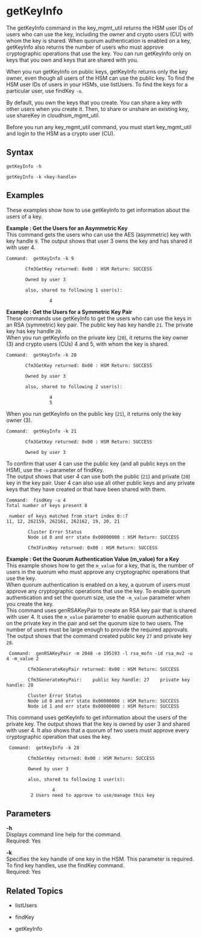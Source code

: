 # getKeyInfo<a name="key_mgmt_util-getKeyInfo"></a>

The getKeyInfo command in the key\_mgmt\_util returns the HSM user IDs of users who can use the key, including the owner and crypto users \(CU\) with whom the key is shared\. When quorum authentication is enabled on a key, getKeyInfo also returns the number of users who must approve cryptographic operations that use the key\. You can run getKeyInfo only on keys that you own and keys that are shared with you\.

When you run getKeyInfo on public keys, getKeyInfo returns only the key owner, even though all users of the HSM can use the public key\. To find the HSM user IDs of users in your HSMs, use listUsers\. To find the keys for a particular user, use findKey `-u`\.

By default, you own the keys that you create\. You can share a key with other users when you create it\. Then, to share or unshare an existing key, use shareKey in cloudhsm\_mgmt\_util\.

Before you run any key\_mgmt\_util command, you must start key\_mgmt\_util and login to the HSM as a crypto user \(CU\)\. 

## Syntax<a name="getKeyInfo-syntax"></a>

```
getKeyInfo -h

getKeyInfo -k <key-handle>
```

## Examples<a name="getKeyInfo-examples"></a>

These examples show how to use getKeyInfo to get information about the users of a key\.

**Example : Get the Users for an Asymmetric Key**  
This command gets the users who can use the AES \(asymmetric\) key with key handle `9`\. The output shows that user 3 owns the key and has shared it with user 4\.  

```
Command:  getKeyInfo -k 9

       Cfm3GetKey returned: 0x00 : HSM Return: SUCCESS

       Owned by user 3

       also, shared to following 1 user(s):

                4
```

**Example : Get the Users for a Symmetric Key Pair**  
These commands use getKeyInfo to get the users who can use the keys in an RSA \(symmetric\) key pair\. The public key has key handle `21`\. The private key has key handle `20`\.   
When you run getKeyInfo on the private key \(`20`\), it returns the key owner \(3\) and crypto users \(CUs\) 4 and 5, with whom the key is shared\.   

```
Command:  getKeyInfo -k 20

       Cfm3GetKey returned: 0x00 : HSM Return: SUCCESS

       Owned by user 3

       also, shared to following 2 user(s):

                4
                5
```
When you run getKeyInfo on the public key \(`21`\), it returns only the key owner \(3\)\.   

```
Command:  getKeyInfo -k 21

       Cfm3GetKey returned: 0x00 : HSM Return: SUCCESS

       Owned by user 3
```
To confirm that user 4 can use the public key \(and all public keys on the HSM\), use the `-u` parameter of findKey\.   
The output shows that user 4 can use both the public \(`21`\) and private \(`20`\) key in the key pair\. User 4 can also use all other public keys and any private keys that they have created or that have been shared with them\.   

```
Command:  findKey -u 4
Total number of keys present 8

 number of keys matched from start index 0::7
11, 12, 262159, 262161, 262162, 19, 20, 21

        Cluster Error Status
        Node id 0 and err state 0x00000000 : HSM Return: SUCCESS

        Cfm3FindKey returned: 0x00 : HSM Return: SUCCESS
```

**Example : Get the Quorum Authentication Value \(m\_value\) for a Key**  
This example shows how to get the `m_value` for a key, that is, the number of users in the quorum who must approve any cryptographic operations that use the key\.  
When quorum authentication is enabled on a key, a quorum of users must approve any cryptographic operations that use the key\. To enable quorum authentication and set the quorum size, use the `-m_value` parameter when you create the key\.  
This command uses genRSAKeyPair to create an RSA key pair that is shared with user 4\. It uses the `m_value` parameter to enable quorum authentication on the private key in the pair and set the quorum size to two users\. The number of users must be large enough to provide the required approvals\.  
The output shows that the command created public key `27` and private key `28`\.  

```
 Command:  genRSAKeyPair -m 2048 -e 195193 -l rsa_mofn -id rsa_mv2 -u 4 -m_value 2

        Cfm3GenerateKeyPair returned: 0x00 : HSM Return: SUCCESS

        Cfm3GenerateKeyPair:    public key handle: 27    private key handle: 28

        Cluster Error Status
        Node id 0 and err state 0x00000000 : HSM Return: SUCCESS
        Node id 1 and err state 0x00000000 : HSM Return: SUCCESS
```
This command uses getKeyInfo to get information about the users of the private key\. The output shows that the key is owned by user 3 and shared with user 4\. It also shows that a quorum of two users must approve every cryptographic operation that uses the key\.  

```
 Command:  getKeyInfo -k 28

        Cfm3GetKey returned: 0x00 : HSM Return: SUCCESS

        Owned by user 3

        also, shared to following 1 user(s):

                 4
         2 Users need to approve to use/manage this key
```

## Parameters<a name="getKeyInfo-parameters"></a>

**\-h**  
Displays command line help for the command\.   
Required: Yes

**\-k**  
Specifies the key handle of one key in the HSM\. This parameter is required\.   
To find key handles, use the findKey command\.  
Required: Yes

## Related Topics<a name="getKeyInfo-seealso"></a>

+ listUsers

+ findKey

+ getKeyInfo